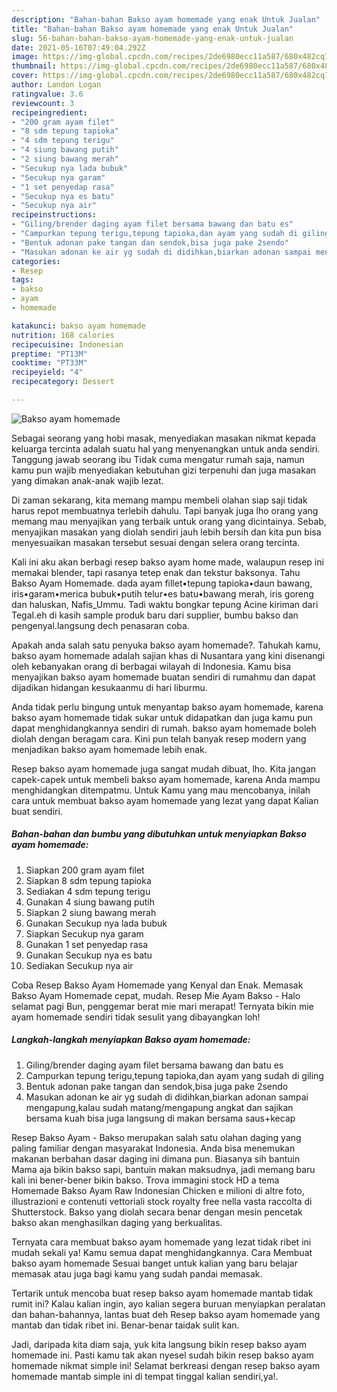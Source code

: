 ```yaml
---
description: "Bahan-bahan Bakso ayam homemade yang enak Untuk Jualan"
title: "Bahan-bahan Bakso ayam homemade yang enak Untuk Jualan"
slug: 56-bahan-bahan-bakso-ayam-homemade-yang-enak-untuk-jualan
date: 2021-05-16T07:49:04.292Z
image: https://img-global.cpcdn.com/recipes/2de6980ecc11a587/680x482cq70/bakso-ayam-homemade-foto-resep-utama.jpg
thumbnail: https://img-global.cpcdn.com/recipes/2de6980ecc11a587/680x482cq70/bakso-ayam-homemade-foto-resep-utama.jpg
cover: https://img-global.cpcdn.com/recipes/2de6980ecc11a587/680x482cq70/bakso-ayam-homemade-foto-resep-utama.jpg
author: Landon Logan
ratingvalue: 3.6
reviewcount: 3
recipeingredient:
- "200 gram ayam filet"
- "8 sdm tepung tapioka"
- "4 sdm tepung terigu"
- "4 siung bawang putih"
- "2 siung bawang merah"
- "Secukup nya lada bubuk"
- "Secukup nya garam"
- "1 set penyedap rasa"
- "Secukup nya es batu"
- "Secukup nya air"
recipeinstructions:
- "Giling/brender daging ayam filet bersama bawang dan batu es"
- "Campurkan tepung terigu,tepung tapioka,dan ayam yang sudah di giling"
- "Bentuk adonan pake tangan dan sendok,bisa juga pake 2sendo"
- "Masukan adonan ke air yg sudah di didihkan,biarkan adonan sampai mengapung,kalau sudah matang/mengapung angkat dan sajikan bersama kuah bisa juga langsung di makan bersama saus+kecap"
categories:
- Resep
tags:
- bakso
- ayam
- homemade

katakunci: bakso ayam homemade 
nutrition: 168 calories
recipecuisine: Indonesian
preptime: "PT13M"
cooktime: "PT33M"
recipeyield: "4"
recipecategory: Dessert

---
```



![Bakso ayam homemade](https://img-global.cpcdn.com/recipes/2de6980ecc11a587/680x482cq70/bakso-ayam-homemade-foto-resep-utama.jpg)

Sebagai seorang yang hobi masak, menyediakan masakan nikmat kepada keluarga tercinta adalah suatu hal yang menyenangkan untuk anda sendiri. Tanggung jawab seorang ibu Tidak cuma mengatur rumah saja, namun kamu pun wajib menyediakan kebutuhan gizi terpenuhi dan juga masakan yang dimakan anak-anak wajib lezat.

Di zaman  sekarang, kita memang mampu membeli olahan siap saji tidak harus repot membuatnya terlebih dahulu. Tapi banyak juga lho orang yang memang mau menyajikan yang terbaik untuk orang yang dicintainya. Sebab, menyajikan masakan yang diolah sendiri jauh lebih bersih dan kita pun bisa menyesuaikan masakan tersebut sesuai dengan selera orang tercinta. 

Kali ini aku akan berbagi resep bakso ayam home made, walaupun resep ini memakai blender, tapi rasanya tetep enak dan tekstur baksonya. Tahu Bakso Ayam Homemade. dada ayam fillet•tepung tapioka•daun bawang, iris•garam•merica bubuk•putih telur•es batu•bawang merah, iris goreng dan haluskan, Nafis_Ummu. Tadi waktu bongkar tepung Acine kiriman dari Tegal.eh di kasih sample produk baru dari supplier, bumbu bakso dan pengenyal.langsung dech penasaran coba.

Apakah anda salah satu penyuka bakso ayam homemade?. Tahukah kamu, bakso ayam homemade adalah sajian khas di Nusantara yang kini disenangi oleh kebanyakan orang di berbagai wilayah di Indonesia. Kamu bisa menyajikan bakso ayam homemade buatan sendiri di rumahmu dan dapat dijadikan hidangan kesukaanmu di hari liburmu.

Anda tidak perlu bingung untuk menyantap bakso ayam homemade, karena bakso ayam homemade tidak sukar untuk didapatkan dan juga kamu pun dapat menghidangkannya sendiri di rumah. bakso ayam homemade boleh diolah dengan beragam cara. Kini pun telah banyak resep modern yang menjadikan bakso ayam homemade lebih enak.

Resep bakso ayam homemade juga sangat mudah dibuat, lho. Kita jangan capek-capek untuk membeli bakso ayam homemade, karena Anda mampu menghidangkan ditempatmu. Untuk Kamu yang mau mencobanya, inilah cara untuk membuat bakso ayam homemade yang lezat yang dapat Kalian buat sendiri.

<!--inarticleads1-->

##### Bahan-bahan dan bumbu yang dibutuhkan untuk menyiapkan Bakso ayam homemade:

1. Siapkan 200 gram ayam filet
1. Siapkan 8 sdm tepung tapioka
1. Sediakan 4 sdm tepung terigu
1. Gunakan 4 siung bawang putih
1. Siapkan 2 siung bawang merah
1. Gunakan Secukup nya lada bubuk
1. Siapkan Secukup nya garam
1. Gunakan 1 set penyedap rasa
1. Gunakan Secukup nya es batu
1. Sediakan Secukup nya air


Coba Resep Bakso Ayam Homemade yang Kenyal dan Enak. Memasak Bakso Ayam Homemade cepat, mudah. Resep Mie Ayam Bakso - Halo selamat pagi Bun, penggemar berat mie mari merapat! Ternyata bikin mie ayam homemade sendiri tidak sesulit yang dibayangkan loh! 

<!--inarticleads2-->

##### Langkah-langkah menyiapkan Bakso ayam homemade:

1. Giling/brender daging ayam filet bersama bawang dan batu es
1. Campurkan tepung terigu,tepung tapioka,dan ayam yang sudah di giling
1. Bentuk adonan pake tangan dan sendok,bisa juga pake 2sendo
1. Masukan adonan ke air yg sudah di didihkan,biarkan adonan sampai mengapung,kalau sudah matang/mengapung angkat dan sajikan bersama kuah bisa juga langsung di makan bersama saus+kecap


Resep Bakso Ayam - Bakso merupakan salah satu olahan daging yang paling familiar dengan masyarakat Indonesia. Anda bisa menemukan makanan berbahan dasar daging ini dimana pun. Biasanya sih bantuin Mama aja bikin bakso sapi, bantuin makan maksudnya, jadi memang baru kali ini bener-bener bikin bakso. Trova immagini stock HD a tema Homemade Bakso Ayam Raw Indonesian Chicken e milioni di altre foto, illustrazioni e contenuti vettoriali stock royalty free nella vasta raccolta di Shutterstock. Bakso yang diolah secara benar dengan mesin pencetak bakso akan menghasilkan daging yang berkualitas. 

Ternyata cara membuat bakso ayam homemade yang lezat tidak ribet ini mudah sekali ya! Kamu semua dapat menghidangkannya. Cara Membuat bakso ayam homemade Sesuai banget untuk kalian yang baru belajar memasak atau juga bagi kamu yang sudah pandai memasak.

Tertarik untuk mencoba buat resep bakso ayam homemade mantab tidak rumit ini? Kalau kalian ingin, ayo kalian segera buruan menyiapkan peralatan dan bahan-bahannya, lantas buat deh Resep bakso ayam homemade yang mantab dan tidak ribet ini. Benar-benar taidak sulit kan. 

Jadi, daripada kita diam saja, yuk kita langsung bikin resep bakso ayam homemade ini. Pasti kamu tak akan nyesel sudah bikin resep bakso ayam homemade nikmat simple ini! Selamat berkreasi dengan resep bakso ayam homemade mantab simple ini di tempat tinggal kalian sendiri,ya!.

